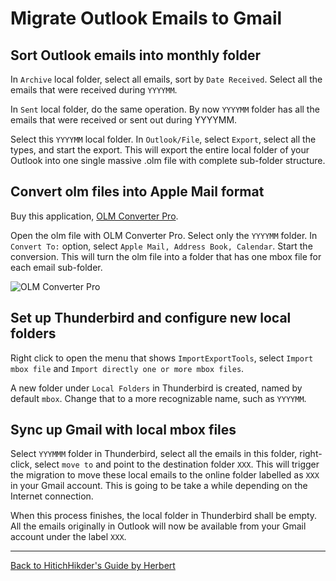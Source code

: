 # Migrate Outlook Emails to Gmail

## Sort Outlook emails into monthly folder

In `Archive` local folder, select all emails, sort by `Date Received`. Select all the emails that were received during `YYYYMM`. 

In `Sent` local folder, do the same operation. By now `YYYYMM` folder has all the emails that were received or sent out during YYYYMM. 

Select this `YYYYMM` local folder. In `Outlook/File`, select `Export`, select all the types, and start the export. This will export the entire local folder of your Outlook into one single massive .olm file with complete sub-folder structure. 

## Convert olm files into Apple Mail format

Buy this application, [OLM Converter Pro](https://www.olmconverterpro.com/). 

Open the olm file with OLM Converter Pro. Select only the `YYYYMM` folder. In `Convert To:` option, select `Apple Mail, Address Book, Calendar`. Start the conversion. This will turn the olm file into a folder that has one mbox file for each email sub-folder. 

![OLM Converter Pro](https://galaxy-guide.s3-ap-northeast-1.amazonaws.com/convert_olm.png)

## Set up Thunderbird and configure new local folders

Right click to open the menu that shows `ImportExportTools`, select `Import mbox file` and `Import directly one or more mbox files`. 

A new folder under `Local Folders` in Thunderbird is created, named by default `mbox`. Change that to a more recognizable name, such as `YYYYMM`. 

## Sync up Gmail with local mbox files

Select `YYYMMM` folder in Thunderbird, select all the emails in this folder, right-click, select `move to` and point to the destination folder `XXX`. This will trigger the migration to move these local emails to the online folder labelled as `XXX` in your Gmail account. This is going to be take a while depending on the Internet connection.

When this process finishes, the local folder in Thunderbird shall be empty. All the emails originally in Outlook will now be available from your Gmail account under the label `XXX`. 

***

[Back to HitichHikder's Guide by Herbert](README.md)